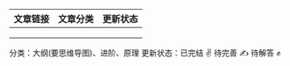 | 文章链接 | 文章分类 | 更新状态 |
| -------- | -------- | -------- |
|          |          |          |
|          |          |          |
|          |          |          |

分类：大纲(要思维导图)、进阶、原理
更新状态：已完结 ✌️ 待完善 ✍️ 待解答 ✊